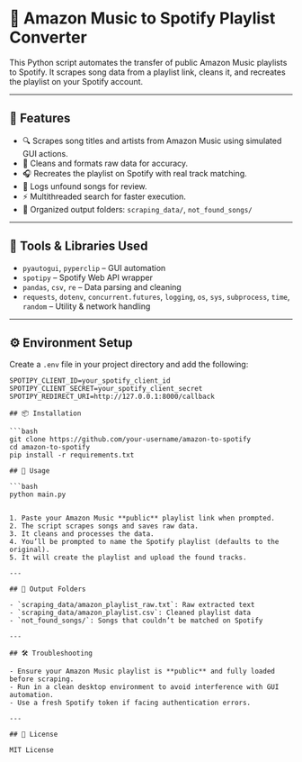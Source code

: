 # 🎵 Amazon Music to Spotify Playlist Converter

This Python script automates the transfer of public Amazon Music playlists to Spotify. It scrapes song data from a playlist link, cleans it, and recreates the playlist on your Spotify account.

---

## 🚀 Features

- 🔍 Scrapes song titles and artists from Amazon Music using simulated GUI actions.
- 🧹 Cleans and formats raw data for accuracy.
- 🎧 Recreates the playlist on Spotify with real track matching.
- 📄 Logs unfound songs for review.
- ⚡ Multithreaded search for faster execution.
- 📁 Organized output folders: `scraping_data/`, `not_found_songs/`

---

## 🧰 Tools & Libraries Used

- `pyautogui`, `pyperclip` – GUI automation
- `spotipy` – Spotify Web API wrapper
- `pandas`, `csv`, `re` – Data parsing and cleaning
- `requests`, `dotenv`, `concurrent.futures`, `logging`, `os`, `sys`, `subprocess`, `time`, `random` – Utility & network handling

---

## ⚙️ Environment Setup

Create a `.env` file in your project directory and add the following:

```env
SPOTIPY_CLIENT_ID=your_spotify_client_id
SPOTIPY_CLIENT_SECRET=your_spotify_client_secret
SPOTIPY_REDIRECT_URI=http://127.0.0.1:8000/callback

## 📦 Installation

```bash
git clone https://github.com/your-username/amazon-to-spotify
cd amazon-to-spotify
pip install -r requirements.txt

## 🧪 Usage

```bash
python main.py


1. Paste your Amazon Music **public** playlist link when prompted.  
2. The script scrapes songs and saves raw data.  
3. It cleans and processes the data.  
4. You’ll be prompted to name the Spotify playlist (defaults to the original).  
5. It will create the playlist and upload the found tracks.  

---

## 📁 Output Folders

- `scraping_data/amazon_playlist_raw.txt`: Raw extracted text  
- `scraping_data/amazon_playlist.csv`: Cleaned playlist data  
- `not_found_songs/`: Songs that couldn’t be matched on Spotify  

---

## 🛠 Troubleshooting

- Ensure your Amazon Music playlist is **public** and fully loaded before scraping.  
- Run in a clean desktop environment to avoid interference with GUI automation.  
- Use a fresh Spotify token if facing authentication errors.  

---

## 📜 License

MIT License